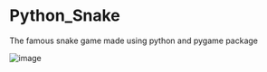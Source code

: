 # Python_Snake
The famous snake game made using python and pygame package

![image](https://github.com/deepanshug1/Python_Snake/assets/95443111/95b84767-cf20-4de8-95e8-e00b56bee69c)
